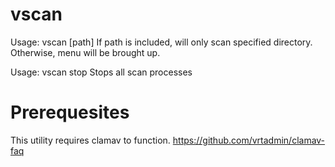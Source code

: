 # vscan
Usage: vscan [path]
If path is included, will only scan specified directory. Otherwise, menu will be brought up.

Usage: vscan stop 
Stops all scan processes

# Prerequesites
This utility requires clamav to function. 
https://github.com/vrtadmin/clamav-faq
